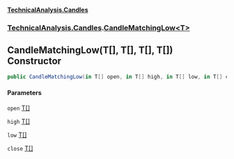 #### [TechnicalAnalysis.Candles](TechnicalAnalysis.Candles.md 'TechnicalAnalysis.Candles')
### [TechnicalAnalysis.Candles](TechnicalAnalysis.Candles.md#TechnicalAnalysis.Candles 'TechnicalAnalysis.Candles').[CandleMatchingLow&lt;T&gt;](CandleMatchingLow_T_.md 'TechnicalAnalysis.Candles.CandleMatchingLow<T>')

## CandleMatchingLow(T[], T[], T[], T[]) Constructor

```csharp
public CandleMatchingLow(in T[] open, in T[] high, in T[] low, in T[] close);
```
#### Parameters

<a name='TechnicalAnalysis.Candles.CandleMatchingLow_T_.CandleMatchingLow(T[],T[],T[],T[]).open'></a>

`open` [T](CandleMatchingLow_T_.md#TechnicalAnalysis.Candles.CandleMatchingLow_T_.T 'TechnicalAnalysis.Candles.CandleMatchingLow<T>.T')[[]](https://docs.microsoft.com/en-us/dotnet/api/System.Array 'System.Array')

<a name='TechnicalAnalysis.Candles.CandleMatchingLow_T_.CandleMatchingLow(T[],T[],T[],T[]).high'></a>

`high` [T](CandleMatchingLow_T_.md#TechnicalAnalysis.Candles.CandleMatchingLow_T_.T 'TechnicalAnalysis.Candles.CandleMatchingLow<T>.T')[[]](https://docs.microsoft.com/en-us/dotnet/api/System.Array 'System.Array')

<a name='TechnicalAnalysis.Candles.CandleMatchingLow_T_.CandleMatchingLow(T[],T[],T[],T[]).low'></a>

`low` [T](CandleMatchingLow_T_.md#TechnicalAnalysis.Candles.CandleMatchingLow_T_.T 'TechnicalAnalysis.Candles.CandleMatchingLow<T>.T')[[]](https://docs.microsoft.com/en-us/dotnet/api/System.Array 'System.Array')

<a name='TechnicalAnalysis.Candles.CandleMatchingLow_T_.CandleMatchingLow(T[],T[],T[],T[]).close'></a>

`close` [T](CandleMatchingLow_T_.md#TechnicalAnalysis.Candles.CandleMatchingLow_T_.T 'TechnicalAnalysis.Candles.CandleMatchingLow<T>.T')[[]](https://docs.microsoft.com/en-us/dotnet/api/System.Array 'System.Array')